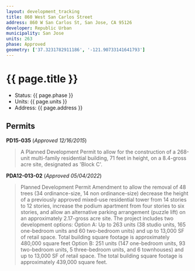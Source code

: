 ```yaml
---
layout: development_tracking
title: 860 West San Carlos Street
address: 860 W San Carlos St, San Jose, CA 95126
developer: Republic Urban
municipality: San Jose
units: 263
phase: Approved
geometry: ['37.3231782911186', '-121.90733141641793']
---
```

# {{ page.title }}
- Status: {{ page.phase }}
- Units: {{ page.units }}
- Address: {{ page.address }}

## Permits
**PD15-035** (*Approved 12/16/2015*)
>A Planned Development Permit to allow for the construction of a 268-unit multi-family residential building, 71 feet in height, on a 8.4-gross acre site, designated as 'Block C'.

**PDA12-013-02** (*Approved 05/04/2022*)
>Planned Development Permit Amendment to allow the removal of 48 trees (34 ordinance-size, 14 non ordinance-size) decrease the height of a previously approved mixed-use residential tower from 14 stories to 12 stories, increase the podium apartment from four stories to six stories, and allow an alternative parking arrangement (puzzle lift) on an approximately 2.17-gross acre site. The project includes two development options: Option A: Up to 263 units (38 studio units, 165 one-bedroom units and 60 two-bedroom units) and up to 13,000 SF of retail space. Total building square footage is approximately 480,000 square feet Option B: 251 units (147 one-bedroom units, 93 two-bedroom units, 5 three-bedroom units, and 6 townhouses) and up to 13,000 SF of retail space. The total building square footage is approximately 439,000 square feet.